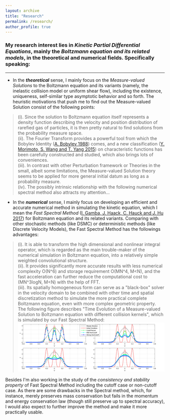 ```yaml
---
layout: archive
title: "Research"
permalink: /research/
author_profile: true
---
```


### My research interest lies in _Kinetic Partial Differential Equations_, mainly the _Boltzmann equation and its related models_, in the theoretical and numerical fields. Specifically speaking:
---

- In the _**theoretical**_ sense, I mainly focus on the _Measure-valued Solutions_ to the Boltzmann equation and its variants (namely, the inelastic collision model or uniform shear flow), including the existence, uniqueness, self-similar type asymptotic behavior and so forth.
The heuristic motivations that push me to find out the Measure-valued Solution consist of the following points:
> (i). Since the solution to Boltzmann equation itself represents a density function describing the velocity and position distribution of rarefied gas of particles, it is then pretty natural to find solutions from the probability measure space. <br>
> (ii). The Fourier Transform provides a powerful tool from which the Bobylev Identity ([A. Bobylev 1988](https://www.researchgate.net/publication/243771986_The_theory_of_the_nonlinear_spatially_uniform_Boltzmann_equation_for_Maxwell_molecules)) comes, and a new classification ([Y. Morimoto, S. Wang and T. Yang 2015](https://www.sciencedirect.com/science/article/pii/S0021782414001196)) on characteristic functions has been carefully constructed and studied, which also brings lots of conveniences. <br>
> (iii). In contrast with other Perturbation framework or Theories in the small, albeit some limitations, the Measure-valued Solution theory seems to be applied for more general initial datum as long as a probability measure. <br>
> (iv). The possibly intrinsic relationship with the following numerical spectral method also attracts my attention...

- In the _**numerical**_ sense, I mainly focus on developing an efficient and accurate numerical method in simulating the kinetic equation, which I mean the _Fast Spectral Method_ ([I. Gamba, J. Haack, C. Hauck and J. Hu 2017](https://jingweihu-math.github.io/webpage/files/GHHH17.pdf)) for Boltzmann equation and its related variants. Comparing with other stochastic methods (like DSMC) or deterministic methods (like Discrete Velocity Models), the Fast Spectral Method has the followings advantages:
> (i). It is able to transform the high dimensional and nonlinear integral operator, which is regarded as the main trouble-maker of the numerical simulation in Boltzmann equation, into a relatively simple weighted convolutional structure. <br>
> (ii). It provides significantly more accurate results with less numerical complexity O(N^6) and storage requirement O(MN^4, M<N), and the fast acceleration can further reduce the computational cost to (MN^3logN, M<N) with the help of FFT. <br>
> (iii). Its spatially homogeneous form can serve as a "black-box" solver in the velocity domain to be combined with other time and spatial discretization method to simulate the more practical complete Boltzmann equation, even with more complex geometric property. <br>
The following figure describes "Time Evolution of a Measure-valued Solution to Boltzmann equation with different collision kernels", which is simulated by our Fast Spectral Method:
![Time Evolution of Measure-valued Solution to Boltzmann equation with different collision kernels, which is simulated by our Fast Spectral Method](/files/four3.jpg )

Besides I'm also working in the study of the _consistency and stability property_ of Fast Spectral Method including the cutoff case or non-cutoff case. As there are some drawbacks in the Spectral method, which, for instance, merely preserves mass conservation but fails in the momentum and energy conservation law (though still preserve up to spectral accuracy), I would also expect to further improve the method and make it more practically usable.

